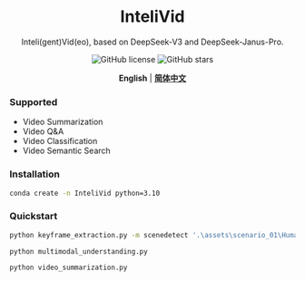 <div align="center">

# InteliVid
Inteli(gent)Vid(eo), based on DeepSeek-V3 and DeepSeek-Janus-Pro.

![GitHub license](https://img.shields.io/github/license/OpenChangJiang/InteliVid)
![GitHub stars](https://img.shields.io/github/stars/OpenChangJiang/InteliVid)

**English** | [**简体中文**](docs/cn/README.md)

</div>

### Supported

- Video Summarization
- Video Q&A
- Video Classification
- Video Semantic Search

### Installation

```bash
conda create -n InteliVid python=3.10
```

### Quickstart

```bash
python keyframe_extraction.py -m scenedetect '.\assets\scenario_01\Humanoid Robots Showcase Folk Dance Skills on Spring Festival Gala Stage.mp4'

python multimodal_understanding.py

python video_summarization.py
```
